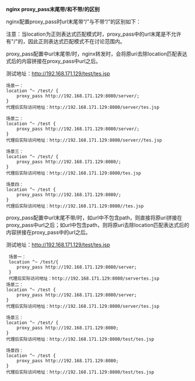 **nginx proxy_pass末尾带/和不带/的区别**

nginx配置proxy_pass时url末尾带“/”与不带“/”的区别如下：

注意：当location为正则表达式匹配模式时，proxy_pass中的url末尾是不允许有"/"的，因此正则表达式匹配模式不在讨论范围内。

proxy_pass配置中url末尾带/时，nginx转发时，会将原uri去除location匹配表达式后的内容拼接在proxy_pass中url之后。

测试地址：http://192.168.171.129/test/tes.jsp

```
场景一：
location ^~ /test/ {
    proxy_pass http://192.168.171.129:8080/server/;
}
代理后实际访问地址：http://192.168.171.129:8080/server/tes.jsp

场景二：
location ^~ /test {
    proxy_pass http://192.168.171.129:8080/server/;
}
代理后实际访问地址：http://192.168.171.129:8080/server//tes.jsp

场景三：
location ^~ /test/ {
    proxy_pass http://192.168.171.129:8080/;
}
代理后实际访问地址：http://192.168.171.129:8080/tes.jsp

场景四：
location ^~ /test {
    proxy_pass http://192.168.171.129:8080/;
}
代理后实际访问地址：http://192.168.171.129:8080//tes.jsp
```

proxy_pass配置中url末尾不带/时，如url中不包含path，则直接将原uri拼接在proxy_pass中url之后；如url中包含path，则将原uri去除location匹配表达式后的内容拼接在proxy_pass中的url之后。

测试地址：http://192.168.171.129/test/tes.jsp

```
 场景一：
 location ^~ /test/{
	proxy_pass http://192.168.171.129:8080/server;
 }
 代理后实际访问地址：http://192.168.171.129:8080/servertes.jsp
场景二：
location ^~ /test {
    proxy_pass http://192.168.171.129:8080/server;
}
代理后实际访问地址：http://192.168.171.129:8080/server/tes.jsp

场景三：
location ^~ /test/ {
    proxy_pass http://192.168.171.129:8080;
}
代理后实际访问地址：http://192.168.171.129:8080/test/tes.jsp

场景四：
location ^~ /test {
    proxy_pass http://192.168.171.129:8080;
}
代理后实际访问地址：http://192.168.171.129:8080/test/tes.jsp

```





